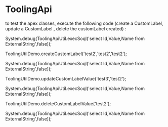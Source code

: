 # ToolingApi

to test the apex classes, execute the following code (create a CustomLabel, update a CustomLabel , delete the customLabel created) : 

System.debug(ToolingApiUtil.execSoql('select Id,Value,Name from ExternalString',false));

ToolingUtilDemo.createCustomLabel('test2','test2','test2');

System.debug(ToolingApiUtil.execSoql('select Id,Value,Name from ExternalString',false));

ToolingUtilDemo.updateCustomLabelValue('test3','test2');

System.debug(ToolingApiUtil.execSoql('select Id,Value,Name from ExternalString',false));

ToolingUtilDemo.deleteCustomLabelValue('test2');

System.debug(ToolingApiUtil.execSoql('select Id,Value,Name from ExternalString',false));
